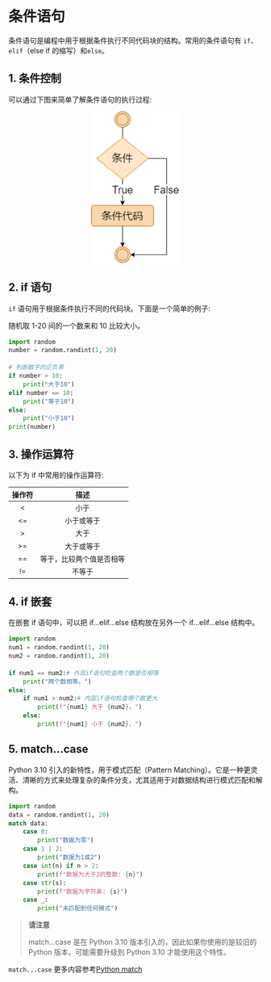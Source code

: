 # 条件语句

条件语句是编程中用于根据条件执行不同代码块的结构。常用的条件语句有 `if`、`elif`（else if 的缩写）和`else`。

## 1. 条件控制

可以通过下图来简单了解条件语句的执行过程:

<div style="text-align: center;">
    <img src="./Images/ifProcess.png" height="300px" style="display: inline-block;">
</div>

## 2. if 语句

`if` 语句用于根据条件执行不同的代码块。下面是一个简单的例子:

随机取 1-20 间的一个数来和 10 比较大小。

```py
import random
number = random.randint(1, 20)

# 判断数字的正负零
if number > 10:
    print("大于10")
elif number == 10:
    print("等于10")
else:
    print("小于10")
print(number)
```

## 3. 操作运算符

以下为 if 中常用的操作运算符:

| 操作符 |           描述           |
| :----: | :----------------------: |
|   <    |           小于           |
|   <=   |        小于或等于        |
|   >    |           大于           |
|   >=   |        大于或等于        |
|   ==   | 等于，比较两个值是否相等 |
|   !=   |          不等于          |

## 4. if 嵌套

在嵌套 if 语句中，可以把 if...elif...else 结构放在另外一个 if...elif...else 结构中。

```py
import random
num1 = random.randint(1, 20)
num2 = random.randint(1, 20)

if num1 == num2:# 外层if语句检查两个数是否相等
    print("两个数相等。")
else:
    if num1 > num2:# 内层if语句检查哪个数更大
        print(f"{num1} 大于 {num2}。")
    else:
        print(f"{num1} 小于 {num2}。")
```

## 5. match...case

Python 3.10 引入的新特性，用于模式匹配（Pattern Matching）。它是一种更灵活、清晰的方式来处理复杂的条件分支，尤其适用于对数据结构进行模式匹配和解构。

```py
import random
data = random.randint(1, 20)
match data:
    case 0:
        print("数据为零")
    case 1 | 2:
        print("数据为1或2")
    case int(n) if n > 2:
        print(f"数据为大于2的整数: {n}")
    case str(s):
        print(f"数据为字符串: {s}")
    case _:
        print("未匹配到任何模式")
```

> **请注意**
>
> match...case 是在 Python 3.10 版本引入的，因此如果你使用的是较旧的 Python 版本，可能需要升级到 Python 3.10 才能使用这个特性。

`match...case` 更多内容参考[Python match](https://docs.python.org/3/whatsnew/3.10.html#pep-634-structural-pattern-matching)
